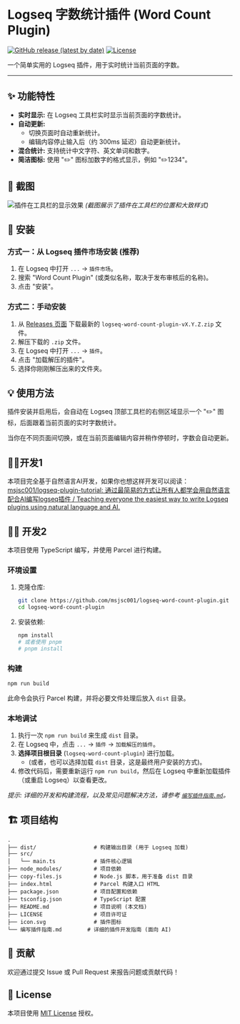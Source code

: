 # Logseq 字数统计插件 (Word Count Plugin)

[![GitHub release (latest by date)](https://img.shields.io/github/v/release/msjsc001/logseq-word-count-plugin)](https://github.com/msjsc001/logseq-word-count-plugin/releases/latest)
[![License](https://img.shields.io/github/license/msjsc001/logseq-word-count-plugin)](LICENSE)

一个简单实用的 Logseq 插件，用于实时统计当前页面的字数。

---

## ✨ 功能特性

* **实时显示:** 在 Logseq 工具栏实时显示当前页面的字数统计。
* **自动更新:**
  * 切换页面时自动重新统计。
  * 编辑内容停止输入后（约 300ms 延迟）自动更新统计。
* **混合统计:** 支持统计中文字符、英文单词和数字。
* **简洁图标:** 使用 "✏️" 图标加数字的格式显示，例如 "✏️1234"。

## 📸 截图

![插件在工具栏的显示效果](https://github.com/user-attachments/assets/a082273e-ee4b-4425-a95d-9299b0a3f5c9)
*(截图展示了插件在工具栏的位置和大致样式)*

## 🚀 安装

### 方式一：从 Logseq 插件市场安装 (推荐)

1. 在 Logseq 中打开 `...` -> `插件市场`。
2. 搜索 "Word Count Plugin" (或类似名称，取决于发布审核后的名称)。
3. 点击 "安装"。

### 方式二：手动安装

1. 从 [Releases 页面](https://github.com/msjsc001/logseq-word-count-plugin/releases/latest) 下载最新的 `logseq-word-count-plugin-vX.Y.Z.zip` 文件。
2. 解压下载的 `.zip` 文件。
3. 在 Logseq 中打开 `...` -> `插件`。
4. 点击 "加载解压的插件"。
5. 选择你刚刚解压出来的文件夹。

## 💡 使用方法

插件安装并启用后，会自动在 Logseq 顶部工具栏的右侧区域显示一个 "✏️" 图标，后面跟着当前页面的实时字数统计。

当你在不同页面间切换，或在当前页面编辑内容并稍作停顿时，字数会自动更新。

## 🧑‍💻开发1

本项目完全基于自然语言AI开发，如果你也想这样开发可以阅读： [msjsc001/logseq-plugin-tutorial: 通过最简易的方式让所有人都学会用自然语言配合AI编写logseq插件 / Teaching everyone the easiest way to write Logseq plugins using natural language and AI.](https://github.com/msjsc001/logseq-plugin-tutorial)

## 🧑‍💻 开发2

本项目使用 TypeScript 编写，并使用 Parcel 进行构建。

### 环境设置

1. 克隆仓库:
   ```bash
   git clone https://github.com/msjsc001/logseq-word-count-plugin.git
   cd logseq-word-count-plugin
   ```
2. 安装依赖:
   ```bash
   npm install
   # 或者使用 pnpm
   # pnpm install
   ```

### 构建

```bash
npm run build
```

此命令会执行 Parcel 构建，并将必要文件处理后放入 `dist` 目录。

### 本地调试

1. 执行一次 `npm run build` 来生成 `dist` 目录。
2. 在 Logseq 中，点击 `...` -> `插件` -> `加载解压的插件`。
3. **选择项目根目录** (`logseq-word-count-plugin`) 进行加载。
   * (或者，也可以选择加载 `dist` 目录，这是最终用户安装的方式)。
4. 修改代码后，需要重新运行 `npm run build`，然后在 Logseq 中重新加载插件（或重启 Logseq）以查看更改。

*提示: 详细的开发和构建流程，以及常见问题解决方法，请参考 [`编写插件指南.md`](./编写插件指南.md)。*

## 🏗️ 项目结构

```
.
├── dist/                  # 构建输出目录 (用于 Logseq 加载)
├── src/
│   └── main.ts            # 插件核心逻辑
├── node_modules/          # 项目依赖
├── copy-files.js          # Node.js 脚本，用于准备 dist 目录
├── index.html             # Parcel 构建入口 HTML
├── package.json           # 项目配置和依赖
├── tsconfig.json          # TypeScript 配置
├── README.md              # 项目说明 (本文档)
├── LICENSE                # 项目许可证
├── icon.svg               # 插件图标
└── 编写插件指南.md        # 详细的插件开发指南 (面向 AI)
```

## 🤝 贡献

欢迎通过提交 Issue 或 Pull Request 来报告问题或贡献代码！

## 📄 License

本项目使用 [MIT License](LICENSE) 授权。
